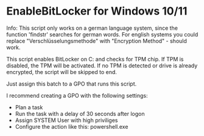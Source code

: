 # EnableBitLocker for Windows 10/11

Info: This script only works on a german language system, since the function 'findstr' searches for german words.
For english systems you could replace "Verschlüsselungsmethode" with "Encryption Method" - should work.

This script enables BitLocker on C: and checks for TPM chip. If TPM is disabled, the TPM will be activated. 
If no TPM is detected or drive is already encrypted, the script will be skipped to end.

Just assign this batch to a GPO that runs this script. 

I recommend creating a GPO with the following settings:
- Plan a task
- Run the task with a delay of 30 seconds after logon
- Assign SYSTEM User with high priviliges
- Configure the action like this: powershell.exe <Name of Script.bat>
